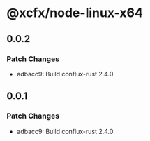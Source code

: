 # @xcfx/node-linux-x64

## 0.0.2

### Patch Changes

- adbacc9: Build conflux-rust 2.4.0

## 0.0.1

### Patch Changes

- adbacc9: Build conflux-rust 2.4.0
